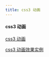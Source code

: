 ```yaml
---
title: css3 动画
---
```


#### css3 动画

 [css3 动画](http://www.ruanyifeng.com/blog/2014/02/css_transition_and_animation.html)

 [css3 动画效果实例](http://leaverou.github.io/animatable/)
